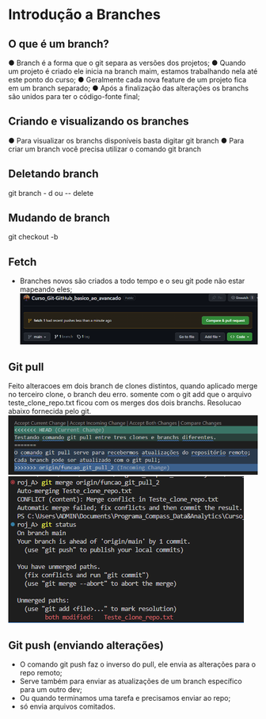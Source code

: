# Introdução a Branches
## O que é um branch?
● Branch é a forma que o git separa as versões dos projetos;
● Quando um projeto é criado ele inicia na branch maim, estamos
trabalhando nela até este ponto do curso;
● Geralmente cada nova feature de um projeto fica em um branch
separado;
● Após a finalização das alterações os branchs são unidos para ter o
código-fonte final;

## Criando e visualizando os branches
● Para visualizar os branchs disponíveis basta digitar git branch
● Para criar um branch você precisa utilizar o comando git branch <nome>

## Deletando branch
git branch - d ou -- delete

## Mudando de branch
git checkout -b <nome>

## Fetch
- Branches novos são criados a todo tempo e o seu git pode não estar mapeando eles;  
![Alt text](image.png)
## Git pull
Feito alteracoes em dois branch de clones distintos, quando aplicado merge no terceiro clone, o branch deu erro. somente com o git add que o arquivo teste_clone_repo.txt ficou com os merges dos dois branchs.  Resolucao abaixo fornecida pelo git.  
![Alt text](image-1.png)  
![Alt text](image-2.png)  

## Git push (enviando alterações)  
- O comando git push faz o inverso do pull, ele envia as alterações para o repo remoto;
- Serve também para enviar as atualizações de um branch específico para um outro dev;
- Ou quando terminamos uma tarefa e precisamos enviar ao repo;  
- só envia arquivos comitados.